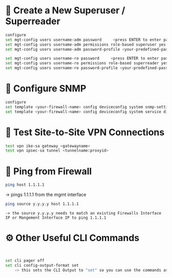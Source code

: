 # 🔐 Create a New Superuser / Superreader

```bash
configure
set mgt-config users username-adm password     <press ENTER to enter password>
set mgt-config users username-adm permissions role-based superuser yes
set mgt-config users username-adm password-profile <your-predefined-passwordprofile>

set mgt-config users username-ro password     <press ENTER to enter password>
set mgt-config users username-ro permissions role-based superreader yes
set mgt-config users username-ro password-profile <your-predefined-passwordprofile>
```

# 📡 Configure SNMP
```bash
configure
set template <your-firewall-name> config deviceconfig system snmp-setting access-setting version v2c snmp-community-string <changeme>
set template <your-firewall-name> config deviceconfig system service disable-snmp no
```


# 🔁 Test Site-to-Site VPN Connections
```bash
test vpn ike-sa gateway <gatewayname>
test vpn ipsec-sa tunnel <tunnelname:proxyid>

```

# 📶 Ping from Firewall
```bash
ping host 1.1.1.1
```
   -> pings 1.1.1.1 from the mgmt interface
```bash
ping source y.y.y.y host 1.1.1.1
```
    -> the source y.y.y.y needs to match an existing Firewalls Interface IP or Mangement Interface IP to ping 1.1.1.1


# ⚙️ Other Useful CLI Commands
```bash


set cli pager off
set cli config-output-format set 
    -> this sets the CLI Output to "set" so you can use the commands as a documentation 
```
